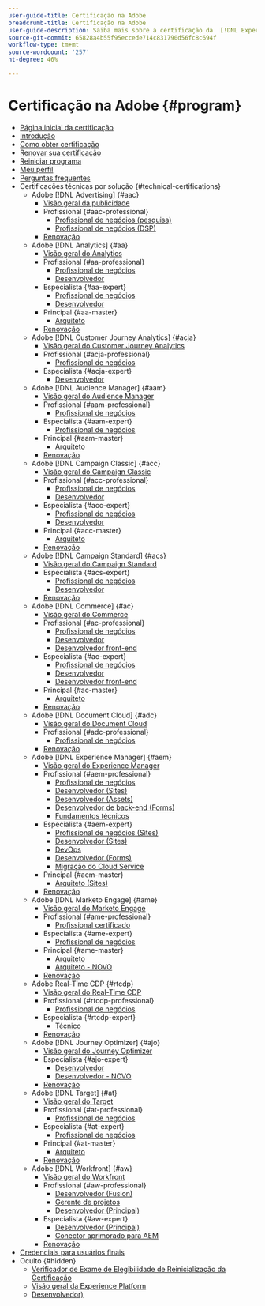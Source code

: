 ```yaml
---
user-guide-title: Certificação na Adobe
breadcrumb-title: Certificação na Adobe
user-guide-description: Saiba mais sobre a certificação da  [!DNL Experience Cloud]  na Adobe. Descubra o que ser certificado pode fazer por você.
source-git-commit: 65828a4b55f95eccede714c831790d56fc8c694f
workflow-type: tm+mt
source-wordcount: '257'
ht-degree: 46%

---
```



# Certificação na Adobe {#program}

+ [Página inicial da certificação](overview.md)
+ [Introdução](getting-started.md)
+ [Como obter certificação](how-to-get-certified.md)
+ [Renovar sua certificação](renew.md)
+ [Reiniciar programa](restart-program.md)
+ [Meu perfil](my-profile.md)
+ [Perguntas frequentes](faq.md)
+ Certificações técnicas por solução {#technical-certifications}
   + Adobe [!DNL Advertising] {#aac}
      + [Visão geral da publicidade](/help/certifications/aac/aac-overview.md)
      + Profissional {#aac-professional}
         + [Profissional de negócios (pesquisa)](/help/certifications/aac/aac-search-p-business.md)
         + [Profissional de negócios (DSP)](/help/certifications/aac/aac-dsp-p-business.md)
      + [Renovação](/help/certifications/aac/aac-renew.md)
   + Adobe [!DNL Analytics] {#aa}
      + [Visão geral do Analytics](/help/certifications/aa/aa-overview.md)
      + Profissional {#aa-professional}
         + [Profissional de negócios](/help/certifications/aa/aa-p-business.md)
         + [Desenvolvedor](/help/certifications/aa/aa-p-developer.md)
      + Especialista {#aa-expert}
         + [Profissional de negócios](/help/certifications/aa/aa-e-business.md)
         + [Desenvolvedor](/help/certifications/aa/aa-e-developer.md)
      + Principal {#aa-master}
         + [Arquiteto](/help/certifications/aa/aa-m-architect.md)
      + [Renovação](/help/certifications/aa/aa-renew.md)
   + Adobe [!DNL Customer Journey Analytics] {#acja}
      + [Visão geral do Customer Journey Analytics](/help/certifications/acja/acja-overview.md)
      + Profissional {#acja-professional}
         + [Profissional de negócios](/help/certifications/acja/acja-p-business.md)
      + Especialista {#acja-expert}
         + [Desenvolvedor](/help/certifications/acja/acja-e-developer.md)
   + Adobe [!DNL Audience Manager] {#aam}
      + [Visão geral do Audience Manager](/help/certifications/aam/aam-overview.md)
      + Profissional {#aam-professional}
         + [Profissional de negócios](/help/certifications/aam/aam-p-business.md)
      + Especialista {#aam-expert}
         + [Profissional de negócios](/help/certifications/aam/aam-e-business.md)
      + Principal {#aam-master}
         + [Arquiteto](/help/certifications/aam/aam-m-architect.md)
      + [Renovação](/help/certifications/aam/aam-renew.md)
   + Adobe [!DNL Campaign Classic] {#acc}
      + [Visão geral do Campaign Classic](/help/certifications/acc/acc-overview.md)
      + Profissional {#acc-professional}
         + [Profissional de negócios](/help/certifications/acc/acc-p-business.md)
         + [Desenvolvedor](/help/certifications/acc/acc-p-developer.md)
      + Especialista {#acc-expert}
         + [Profissional de negócios](/help/certifications/acc/acc-e-business.md)
         + [Desenvolvedor](/help/certifications/acc/acc-e-developer.md)
      + Principal {#acc-master}
         + [Arquiteto](/help/certifications/acc/acc-m-developer.md)
      + [Renovação](/help/certifications/acc/acc-renew.md)
   + Adobe [!DNL Campaign Standard] {#acs}
      + [Visão geral do Campaign Standard](/help/certifications/acs/acs-overview.md)
      + Especialista {#acs-expert}
         + [Profissional de negócios](/help/certifications/acs/acs-e-business.md)
         + [Desenvolvedor](/help/certifications/acs/acs-e-developer.md)
      + [Renovação](/help/certifications/acs/acs-renew.md)
   + Adobe [!DNL Commerce] {#ac}
      + [Visão geral do Commerce](/help/certifications/ac/ac-overview.md)
      + Profissional {#ac-professional}
         + [Profissional de negócios](/help/certifications/ac/ac-p-business.md)
         + [Desenvolvedor](/help/certifications/ac/ac-p-developer.md)
         + [Desenvolvedor front-end](/help/certifications/ac/ac-p-fedeveloper0623.md)
      + Especialista {#ac-expert}
         + [Profissional de negócios](/help/certifications/ac/ac-e-business.md)
         + [Desenvolvedor](/help/certifications/ac/ac-e-developer.md)
         + [Desenvolvedor front-end](/help/certifications/ac/ac-e-fedeveloper0623.md)
      + Principal {#ac-master}
         + [Arquiteto](/help/certifications/ac/ac-m-architect.md)
      + [Renovação](/help/certifications/ac/ac-renew.md)
   + Adobe [!DNL Document Cloud] {#adc}
      + [Visão geral do Document Cloud](/help/certifications/adc/adc-overview.md)
      + Profissional {#adc-professional}
         + [Profissional de negócios](/help/certifications/adc/adc-p-business.md)
      + [Renovação](/help/certifications/adc/adc-renew.md)
   + Adobe [!DNL Experience Manager] {#aem}
      + [Visão geral do Experience Manager](/help/certifications/aem/aem-overview.md)
      + Profissional {#aem-professional}
         + [Profissional de negócios](/help/certifications/aem/aem-p-business.md)
         + [Desenvolvedor (Sites)](/help/certifications/aem/aem-sites-p-developer.md)
         + [Desenvolvedor (Assets)](/help/certifications/aem/aem-assets-p-developer.md)
         + [Desenvolvedor de back-end (Forms)](/help/certifications/aem/aem-forms-p-bedeveloper.md)
         + [Fundamentos técnicos](/help/certifications/aem/aem-p-foundations.md)
      + Especialista {#aem-expert}
         + [Profissional de negócios (Sites)](/help/certifications/aem/aem-sites-e-business.md)
         + [Desenvolvedor (Sites)](/help/certifications/aem/aem-sites-e-developer.md)
         + [DevOps](/help/certifications/aem/aem-devops-e-engineer.md)
         + [Desenvolvedor (Forms)](/help/certifications/aem/aem-forms-e-developer.md)
         + [Migração do Cloud Service](/help/certifications/aem/aem-cs-e-migration.md)
      + Principal {#aem-master}
         + [Arquiteto (Sites)](/help/certifications/aem/aem-sites-m-architect.md)
      + [Renovação](/help/certifications/aem/aem-renew.md)
   + Adobe [!DNL Marketo Engage] {#ame}
      + [Visão geral do Marketo Engage](/help/certifications/ame/ame-overview.md)
      + Profissional {#ame-professional}
         + [Profissional certificado](/help/certifications/ame/ame-p.md)
      + Especialista {#ame-expert}
         + [Profissional de negócios](/help/certifications/ame/ame-e-business.md)
      + Principal {#ame-master}
         + [Arquiteto](/help/certifications/ame/ame-m-architect.md)
         + [Arquiteto - NOVO](/help/certifications/ame/ame-m-architect-23-08.md)
      + [Renovação](/help/certifications/ame/ame-renew.md)
   + Adobe Real-Time CDP {#rtcdp}
      + [Visão geral do Real-Time CDP](/help/certifications/rtcdp/rtcdp-overview.md)
      + Profissional {#rtcdp-professional}
         + [Profissional de negócios](/help/certifications/rtcdp/rtcdp-p-business.md)
      + Especialista {#rtcdp-expert}
         + [Técnico](/help/certifications/rtcdp/rtcdp-e-technical.md)
      + [Renovação](/help/certifications/rtcdp/rtcdp-renew.md)
   + Adobe [!DNL Journey Optimizer] {#ajo}
      + [Visão geral do Journey Optimizer](/help/certifications/ajo/ajo-overview.md)
      + Especialista {#ajo-expert}
         + [Desenvolvedor](/help/certifications/ajo/ajo-e-developer.md)
         + [Desenvolvedor - NOVO](/help/certifications/ajo/ajo-e-developer-23-10.md)
      + [Renovação](/help/certifications/ajo/ajo-renew.md)
   + Adobe [!DNL Target] {#at}
      + [Visão geral do Target](/help/certifications/at/at-overview.md)
      + Profissional {#at-professional}
         + [Profissional de negócios](/help/certifications/at/at-p-business.md)
      + Especialista {#at-expert}
         + [Profissional de negócios](/help/certifications/at/at-e-business.md)
      + Principal {#at-master}
         + [Arquiteto](/help/certifications/at/at-m-architect0623.md)
      + [Renovação](/help/certifications/at/at-renew.md)
   + Adobe [!DNL Workfront] {#aw}
      + [Visão geral do Workfront](/help/certifications/aw/aw-overview.md)
      + Profissional {#aw-professional}
         + [Desenvolvedor (Fusion)](/help/certifications/aw/aw-fusion-p-developer.md)
         + [Gerente de projetos](/help/certifications/aw/aw-p-project-manager.md)
         + [Desenvolvedor (Principal)](/help/certifications/aw/aw-core-p-developer.md)
      + Especialista {#aw-expert}
         + [Desenvolvedor (Principal)](/help/certifications/aw/aw-core-e-developer-23-08.md)
         + [Conector aprimorado para AEM](/help/certifications/aw/aw-aem-e-connector.md)
      + [Renovação](/help/certifications/aw/aw-renew.md)
+ [Credenciais para usuários finais](https://learning.adobe.com/certification/credentials)
+ Oculto {#hidden}
   + [Verificador de Exame de Elegibilidade de Reinicialização da Certificação](exam-eligibility-check.md)
   + [Visão geral da Experience Platform](/help/certifications/aep/aep-overview.md)
   + [Desenvolvedor)](/help/certifications/aep/aep-e-foundations.md)